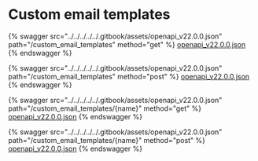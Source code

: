 # Custom email templates

{% swagger src="../../../../../.gitbook/assets/openapi_v22.0.0.json" path="/custom_email_templates" method="get" %}
[openapi_v22.0.0.json](../../../../../.gitbook/assets/openapi_v22.0.0.json)
{% endswagger %}

{% swagger src="../../../../../.gitbook/assets/openapi_v22.0.0.json" path="/custom_email_templates" method="post" %}
[openapi_v22.0.0.json](../../../../../.gitbook/assets/openapi_v22.0.0.json)
{% endswagger %}

{% swagger src="../../../../../.gitbook/assets/openapi_v22.0.0.json" path="/custom_email_templates/{name}" method="get" %}
[openapi_v22.0.0.json](../../../../../.gitbook/assets/openapi_v22.0.0.json)
{% endswagger %}

{% swagger src="../../../../../.gitbook/assets/openapi_v22.0.0.json" path="/custom_email_templates/{name}" method="post" %}
[openapi_v22.0.0.json](../../../../../.gitbook/assets/openapi_v22.0.0.json)
{% endswagger %}
